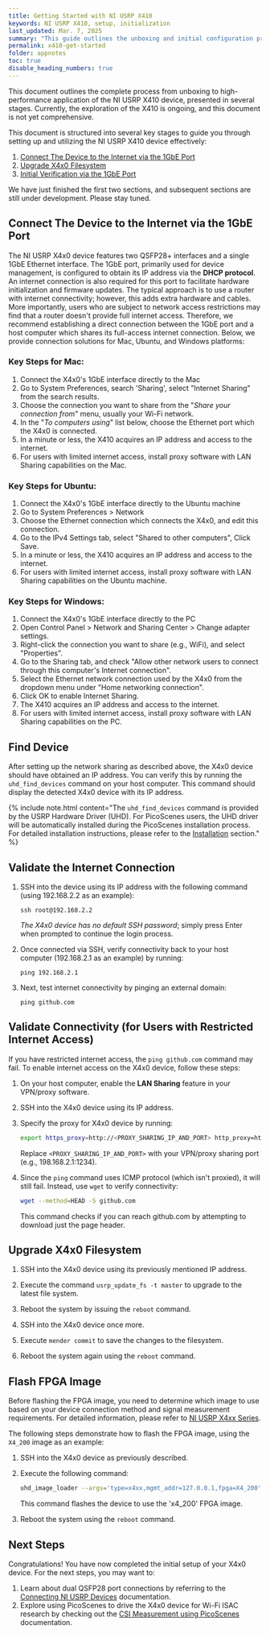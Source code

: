 ```yaml
---
title: Getting Started with NI USRP X410
keywords: NI USRP X410, setup, initialization
last_updated: Mar. 7, 2025
summary: "This guide outlines the unboxing and initial configuration process for the NI USRP X410 device."
permalink: x410-get-started
folder: appnotes
toc: true
disable_heading_numbers: true
---
```


This document outlines the complete process from unboxing to high-performance application of the NI USRP X410 device, presented in several stages. Currently, the exploration of the X410 is ongoing, and this document is not yet comprehensive.

This document is structured into several key stages to guide you through setting up and utilizing the NI USRP X410 device effectively:

1. [Connect The Device to the Internet via the 1GbE Port](#connect-the-device-to-the-internet-via-the-1gbe-port)
2. [Upgrade X4x0 Filesystem](#upgrade-x4x0-filesystem)
3. [Initial Verification via the 1GbE Port](#initial-verification-via-the-1gbe-port)

We have just finished the first two sections, and subsequent sections are still under development. Please stay tuned.

## Connect The Device to the Internet via the 1GbE Port

The NI USRP X4x0 device features two QSFP28+ interfaces and a single 1GbE Ethernet interface. The 1GbE port, primarily used for device management, is configured to obtain its IP address via the **DHCP protocol**. An internet connection is also required for this port to facilitate hardware initialization and firmware updates. The typical approach is to use a router with internet connectivity; however, this adds extra hardware and cables. More importantly, users who are subject to network access restrictions may find that a router doesn't provide full internet access. Therefore, we recommend establishing a direct connection between the 1GbE port and a host computer which shares its full-access internet connection. Below, we provide connection solutions for Mac, Ubuntu, and Windows platforms:

### Key Steps for Mac:
1. Connect the X4x0's 1GbE interface directly to the Mac
2. Go to System Preferences, search 'Sharing', select "Internet Sharing" from the search results.
3. Choose the connection you want to share from the "*Share your connection from*" menu, usually your Wi-Fi network.
4. In the "*To computers using*" list below, choose the Ethernet port which the X4x0 is connected.
5. In a minute or less, the X410 acquires an IP address and access to the internet.
6. For users with limited internet access, install proxy software with LAN Sharing capabilities on the Mac.

### Key Steps for Ubuntu:
1. Connect the X4x0's 1GbE interface directly to the Ubuntu machine
2. Go to System Preferences > Network
3. Choose the Ethernet connection which connects the X4x0, and edit this connection.
4. Go to the IPv4 Settings tab, select "Shared to other computers", Click Save.
5. In a minute or less, the X410 acquires an IP address and access to the internet.
6. For users with limited internet access, install proxy software with LAN Sharing capabilities on the Ubuntu machine.

### Key Steps for Windows:
1. Connect the X4x0's 1GbE interface directly to the PC
2. Open Control Panel > Network and Sharing Center > Change adapter settings.
3. Right-click the connection you want to share (e.g., WiFi), and select "Properties".
4. Go to the Sharing tab, and check "Allow other network users to connect through this computer's Internet connection".
5. Select the Ethernet network connection used by the X4x0 from the dropdown menu under "Home networking connection".
6. Click OK to enable Internet Sharing.
7. The X410 acquires an IP address and access to the internet.
8. For users with limited internet access, install proxy software with LAN Sharing capabilities on the PC.

## Find Device

After setting up the network sharing as described above, the X4x0 device should have obtained an IP address. You can verify this by running the `uhd_find_devices` command on your host computer. This command should display the detected X4x0 device with its IP address.

{% include note.html content="The `uhd_find_devices` command is provided by the USRP Hardware Driver (UHD). For PicoScenes users, the UHD driver will be automatically installed during the PicoScenes installation process. For detailed installation instructions, please refer to the [Installation](installation.html#picoscenes-software-installation) section." %}

## Validate the Internet Connection

1. SSH into the device using its IP address with the following command (using 192.168.2.2 as an example):
   ```
   ssh root@192.168.2.2
   ```
   *The X4x0 device has no default SSH password*; simply press Enter when prompted to continue the login process.

2. Once connected via SSH, verify connectivity back to your host computer (192.168.2.1 as an example) by running:
   ```
   ping 192.168.2.1
   ```

3. Next, test internet connectivity by pinging an external domain:
   ```
   ping github.com
   ```

## Validate Connectivity (for Users with Restricted Internet Access)

If you have restricted internet access, the `ping github.com` command may fail. To enable internet access on the X4x0 device, follow these steps:

1. On your host computer, enable the **LAN Sharing** feature in your VPN/proxy software.

2. SSH into the X4x0 device using its IP address.

3. Specify the proxy for X4x0 device by running:
   ```bash
   export https_proxy=http://<PROXY_SHARING_IP_AND_PORT> http_proxy=http://<PROXY_SHARING_IP_AND_PORT> all_proxy=socks5://<PROXY_SHARING_IP_AND_PORT>
   ```
   Replace `<PROXY_SHARING_IP_AND_PORT>` with your VPN/proxy sharing port (e.g., 198.168.2.1:1234).

4. Since the `ping` command uses ICMP protocol (which isn't proxied), it will still fail. Instead, use `wget` to verify connectivity:
   ```bash
   wget --method=HEAD -S github.com
   ```
   This command checks if you can reach github.com by attempting to download just the page header.

## Upgrade X4x0 Filesystem 

1. SSH into the X4x0 device using its previously mentioned IP address.

2. Execute the command `usrp_update_fs -t master` to upgrade to the latest file system.

3. Reboot the system by issuing the `reboot` command.

4. SSH into the X4x0 device once more.

5. Execute `mender commit` to save the changes to the filesystem.

6. Reboot the system again using the `reboot` command.

## Flash FPGA Image

Before flashing the FPGA image, you need to determine which image to use based on your device connection method and signal measurement requirements. For detailed information, please refer to [NI USRP X4xx Series](connect-usrp#ni-usrp-x4xx-series). 

The following steps demonstrate how to flash the FPGA image, using the `X4_200` image as an example:

1. SSH into the X4x0 device as previously described.

2. Execute the following command:
    ```bash
    uhd_image_loader --args='type=x4xx,mgmt_addr=127.0.0.1,fpga=X4_200'
    ```
    This command flashes the device to use the 'x4_200' FPGA image.

3. Reboot the system using the `reboot` command.

## Next Steps

Congratulations! You have now completed the initial setup of your X4x0 device. For the next steps, you may want to:

1. Learn about dual QSFP28 port connections by referring to the [Connecting NI USRP Devices](connect-usrp) documentation.
2. Explore using PicoScenes to drive the X4x0 device for Wi-Fi ISAC research by checking out the [CSI Measurement using PicoScenes
](scenarios) documentation. 